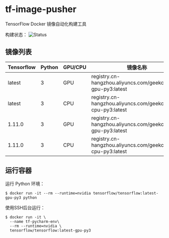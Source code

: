# tf-image-pusher
TensorFlow Docker 镜像自动化构建工具

构建状态：  ![Status](https://www.travis-ci.org/njupt-iot-sig/tf-image-pusher.svg?branch=pytorch-gpu)

## 镜像列表

| Tensorflow | Python | GPU/CPU | 镜像名称                                                     |
| ---------- | ------ | ------- | ------------------------------------------------------------ |
| latest     | 3      | GPU     | registry.cn-hangzhou.aliyuncs.com/geekcloud/tf-gpu-py3:latest |
| latest     | 3      | CPU     | registry.cn-hangzhou.aliyuncs.com/geekcloud/tf-cpu-py3:latest |
| 1.11.0     | 3      | GPU     | registry.cn-hangzhou.aliyuncs.com/geekcloud/tf-gpu-py3:latest |
| 1.11.0     | 3      | CPU     | registry.cn-hangzhou.aliyuncs.com/geekcloud/tf-cpu-py3:latest |


## 运行容器

运行 Python 环境：

```shell
$ docker run -it --rm --runtime=nvidia tensorflow/tensorflow:latest-gpu-py3 python
```

使用SSH后台运行：

```shell
$ docker run -it \
  --name tf-pycharm-env\ 
  --rm --runtime=nvidia \
  tensorflow/tensorflow:latest-gpu-py3
```

